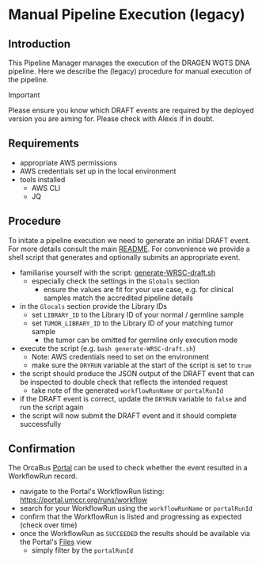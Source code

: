 Manual Pipeline Execution (legacy)
================================================================================

Introduction
--------------------------------------------------------------------------------

This Pipeline Manager manages the execution of the DRAGEN WGTS DNA pipeline. Here we describe the (legacy) procedure for manual execution of the pipeline.

> [!IMPORTANT]
> Please ensure you know which DRAFT events are required by the deployed version you are aiming for. Please check with Alexis if in doubt.

Requirements
--------------------------------------------------------------------------------

- appropriate AWS permissions
- AWS credentials set up in the local environment
- tools installed
  - AWS CLI
  - JQ

Procedure
--------------------------------------------------------------------------------

To initate a pipeline execution we need to generate an initial DRAFT event. For more details consult the main [README](../../../../README.md).
For convenience we provide a shell script that generates and optionally submits an appropriate event.

- familiarise yourself with the script: [generate-WRSC-draft.sh](./generate-WRSC-draft.sh)
  - especially check the settings in the `Globals` section
    - ensure the values are fit for your use case, e.g. for clinical samples match the accredited pipeline details
- in the `Glocals` section provide the Library IDs
  - set `LIBRARY_ID` to the Library ID of your normal / germline sample
  - set `TUMOR_LIBRARY_ID` to the Library ID of your matching tumor sample
    - the tumor can be omitted for germline only execution mode
- execute the script (e.g. `bash generate-WRSC-draft.sh`)
  - Note: AWS credentials need to set on the environment
  - make sure the `DRYRUN` variable at the start of the script is set to `true`
- the script should produce the JSON output of the DRAFT event that can be inspected to double check that reflects the intended request
  - take note of the generated `workflowRunName` or `portalRunId`
- if the DRAFT event is correct, update the `DRYRUN` variable to `false` and run the script again
- the script will now submit the DRAFT event and it should complete successfully


Confirmation
--------------------------------------------------------------------------------

The OrcaBus [Portal](https://portal.umccr.org/) can be used to check whether the event resulted in a WorkflowRun record.

- navigate to the Portal's WorkflowRun listing: https://portal.umccr.org/runs/workflow
- search for your WorkflowRun using the `workflowRunName` or `portalRunId`
- confirm that the WorkflowRun is listed and progressing as expected (check over time)
- once the WorkflowRun as `SUCCEEDED` the results should be available via the Portal's [Files](https://portal.umccr.org/files) view
  - simply filter by the `portalRunId`
